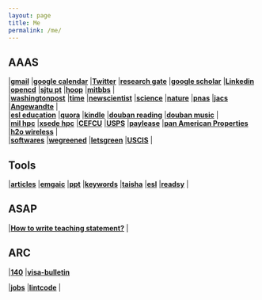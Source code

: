 ```yaml
---
layout: page
title: Me
permalink: /me/
---
```


## AAAS
|[**gmail**](https://mail.google.com/mail/u/0/)
|[**google calendar**](https://calendar.google.com/calendar/render#main_7)
|[**Twitter**](https://twitter.com/Tao94037228)
|[**research gate**](https://www.researchgate.net/profile/Tao_Cheng13)
|[**google scholar**](https://scholar.google.com/citations?user=P6adsOMAAAAJ&hl=en)
|[**Linkedin**](https://www.linkedin.com/in/tao-cheng-5191331a)
|[**opencd**](https://open.cd/)
|[**sjtu pt**](http://pt.sjtu.edu.cn/)
|[**hoop**](https://nba.hupu.com/)
|[**mitbbs**](http://www.mitbbs.com/bbsdoc/Immigration.html)
|  
|[**washingtonpost**](https://www.washingtonpost.com/)
|[**time**](http://time.com/)
|[**newscientist**](https://www.newscientist.com/)
|[**science**](http://www.sciencemag.org/)
|[**nature**](https://www.nature.com/nature/)
|[**pnas**](http://www.pnas.org/)
|[**jacs**](http://pubs.acs.org/journal/jacsat)
|[**Angewandte**](http://onlinelibrary.wiley.com/journal/10.1002/(ISSN)1521-3773)
|  
|[**esl education**](https://secure3.eslpod.com/library/education/)
|[**quora**](https://www.quora.com/)
|[**kindle**](https://bookfere.com/)
|[**douban reading**](https://book.douban.com/mine?icn=index-nav)
|[**douban music**](https://music.douban.com/mine)
|   
|[**mil hpc**](https://centers.hpc.mil/about/contact.html)
|[**xsede hpc**](https://portal.xsede.org/group/xup/my-xsede#/logged-in)
|[**CEFCU**](https://www.caltechefcu.org/home/home)
|[**USPS**](https://informeddelivery.usps.com/)
|[**paylease**](https://www.paylease.com/login/resident?crd=1&vpw=1366)
|[**pan American Properties**](http://papinc.com/)
|[**h2o wireless**](https://www.h2owirelessnow.com/mainControl.php?page=index)
|  
|[**softwares**](http://www.tcheng.org/more/softwares)
|[**wegreened**](http://chensecureserver.huronip.com)
|[**letsgreen**](https://letsgreen.org/)
|[**USCIS**](https://egov.uscis.gov/casestatus/logoff.do)
|  
## Tools
|[**articles**](http://tcheng.org/articles)
|[**emgaic**](http://www.emagic.org.cn/)
|[**ppt**](https://gitpitch.com/esemble/ppt-tao/master?grs=github&t=beige)
|[**keywords**](http://www.tcheng.org/more/keywords)
|[**taisha**](http://bbs.taisha.org/forum-91-1.html)
|[**esl**](https://secure3.eslpod.com/lesson-library/)
|[**readsy**](http://www.readsy.co/)
|  
## ASAP
|[**How to write teaching statement?**](http://dtei.uci.edu/the-reflective-teaching-statement/)
|  
## ARC
|[**140**](https://www.uscis.gov/i-140-addresses)
|[**visa-bulletin**](https://travel.state.gov/content/travel/en/legal/visa-law0/visa-bulletin.html)

|[**jobs**](http://www.tcheng.org/more/jobs)
|[**lintcode**](http://www.lintcode.com/)
|  


<!--
![Manu Ginobili](https://i.ytimg.com/vi/giFOtD4z0YY/maxresdefault.jpg)
![Tony Parker](https://s3media.247sports.com/Uploads/Assets/344/258/5258344.jpg)
![Tim Duncan](http://ww4.hdnux.com/photos/43/61/20/9376779/3/1024x1024.jpg)
-->
